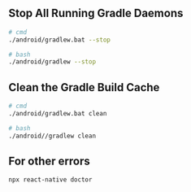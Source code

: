 ## Stop All Running Gradle Daemons  
```bash
# cmd
./android/gradlew.bat --stop
```  
```bash
# bash
./android/gradlew --stop
```  

## Clean the Gradle Build Cache  
```bash
# cmd
./android/gradlew.bat clean
```  
```bash
# bash
./android//gradlew clean
```  

## For other errors  
```bash
npx react-native doctor
```  